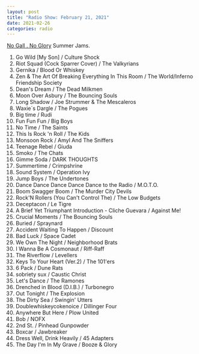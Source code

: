 ```yaml
---
layout: post
title: "Radio Show: February 21, 2021"
date: 2021-02-26
categories: radio
---
```


[No Gall . No Glory](https://www.mixcloud.com/jimshreds/february-21-2021-no-gall-no-glory-wkdu-917fm/) Summer Jams.

1. Go Wild [My Son] / Culture Shock
2. Riot Squad (Cock Sparrer Cover) / The Valkyrians
3. Gernika / Blood Or Whiskey
4. Zen & The Art Of Breaking Everything In This Room / The World/Inferno Friendship Society
5. Dean's Dream / The Dead Milkmen
6. Moon Over Asbury / The Bouncing Souls
7. Long Shadow / Joe Strummer & The Mescaleros
8. Waxie´s Dargle / The Pogues
9. Big time / Rudi
10. Fun Fun Fun / Big Boys
11. No Time / The Saints
12. This Is Rock 'n Roll / The Kids
13. Monsoon Rock / Amyl And The Sniffers
14. Teenage Rebel / Giuda
15. Smoko / The Chats
16. Gimme Soda / DARK THOUGHTS
17. Summertime / Crimpshrine
18. Sound System / Operation Ivy
19. Jump Boys / The Undertones
20. Dance Dance Dance Dance Dance to the Radio / M.O.T.O.
21. Boom Swagger Boom / The Murder City Devils
22. Rock'N Rollers (You Can't Control The) / The Low Budgets
23. Deceptacon / Le Tigre
24. A Brief Yet Triumphant Introduction - Cliche Guevara / Against Me!
25. Crucial Moments / The Bouncing Souls
26. Buried / Spraynard
27. Accident Waiting To Happen / Discount
28. Bad Luck / Space Cadet
29. We Own The Night / Neighborhood Brats
30. I Wanna Be A Cosmonaut / Riff-Raff
31. The Riverflow / Levellers
32. Keys To Your Heart (Ver.2) / The 101'ers
33. 6 Pack / Dune Rats
34. sobriety sux / Caustic Christ
35. Let's Dance / The Ramones
36. Drenched in Blood (D.I.B.) / Turbonegro
37. Out Tonight / The Explosion
38. The Dirty Sea / Swingin' Utters
39. Doublewhiskeycokenoice / Dillinger Four
40. Anywhere But Here / Plow United
41. Bob / NOFX
42. 2nd St. / Pinhead Gunpowder
43. Boxcar / Jawbreaker
44. Dress Well, Drink Heavily / 45 Adapters
45. The Day I'm In My Grave / Booze & Glory
